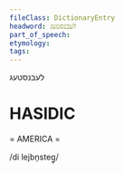```yaml
---
fileClass: DictionaryEntry
headword: לעבנסטעג
part_of_speech: 
etymology: 
tags: 
---
```

לעבנסטעג

HASIDIC
=======
= AMERICA = 

/di lejbn̩steg̥/